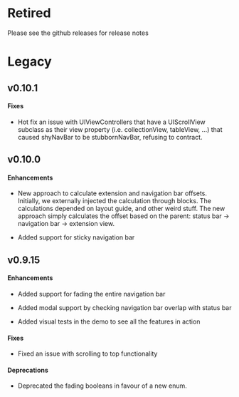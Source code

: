 
# Retired

Please see the github releases for release notes

# Legacy

## v0.10.1

#### Fixes

+ Hot fix an issue with UIViewControllers that have a UIScrollView subclass as their view property (i.e. collectionView, tableView, ...) that caused shyNavBar to be stubbornNavBar, refusing to contract.

## v0.10.0

#### Enhancements

+ New approach to calculate extension and navigation bar offsets.<br />
Initially, we externally injected the calculation through blocks. The calculations depended on layout guide, and other weird stuff. The new approach simply calculates the offset based on the parent: status bar -> navigation bar -> extension view.

+ Added support for sticky navigation bar

## v0.9.15

#### Enhancements

+ Added support for fading the entire navigation bar

+ Added modal support by checking navigation bar overlap with status bar

+ Added visual tests in the demo to see all the features in action

#### Fixes

+ Fixed an issue with scrolling to top functionality

#### Deprecations

+ Deprecated the fading booleans in favour of a new enum.
